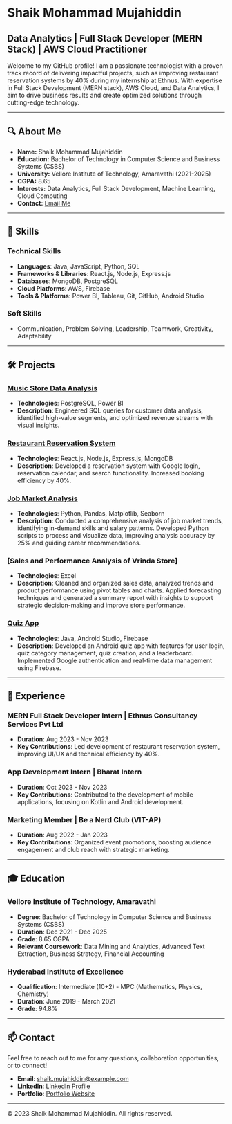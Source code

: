 # Shaik Mohammad Mujahiddin

## Data Analytics | Full Stack Developer (MERN Stack) | AWS Cloud Practitioner

Welcome to my GitHub profile! I am a passionate technologist with a proven track record of delivering impactful projects, such as improving restaurant reservation systems by 40% during my internship at Ethnus. With expertise in Full Stack Development (MERN stack), AWS Cloud, and Data Analytics, I aim to drive business results and create optimized solutions through cutting-edge technology.

---

## 🔍 About Me

- **Name:** Shaik Mohammad Mujahiddin
- **Education:** Bachelor of Technology in Computer Science and Business Systems (CSBS)
- **University:** Vellore Institute of Technology, Amaravathi (2021-2025)
- **CGPA:** 8.65
- **Interests:** Data Analytics, Full Stack Development, Machine Learning, Cloud Computing
- **Contact:** [Email Me](mailto:shaik.mujahiddin@example.com)

---

## 🌟 Skills

### **Technical Skills**
- **Languages**: Java, JavaScript, Python, SQL
- **Frameworks & Libraries**: React.js, Node.js, Express.js
- **Databases**: MongoDB, PostgreSQL
- **Cloud Platforms**: AWS, Firebase
- **Tools & Platforms**: Power BI, Tableau, Git, GitHub, Android Studio

### **Soft Skills**
- Communication, Problem Solving, Leadership, Teamwork, Creativity, Adaptability

---

## 🛠️ Projects

### [Music Store Data Analysis](https://github.com/mohammadmujahiddin/Python_Data_Analytics_Job_Market_Analysis)
- **Technologies**: PostgreSQL, Power BI
- **Description**: Engineered SQL queries for customer data analysis, identified high-value segments, and optimized revenue streams with visual insights.

### [Restaurant Reservation System](https://github.com/mohammadmujahiddin/Restaurant_Reservation_System_MERN_FullStack)
- **Technologies**: React.js, Node.js, Express.js, MongoDB
- **Description**: Developed a reservation system with Google login, reservation calendar, and search functionality. Increased booking efficiency by 40%.

### [Job Market Analysis](https://github.com/mohammadmujahiddin/Python_Data_Analytics_Job_Market_Analysis)
- **Technologies**: Python, Pandas, Matplotlib, Seaborn
- **Description**: Conducted a comprehensive analysis of job market trends, identifying in-demand skills and salary patterns. Developed Python scripts to process and visualize data, improving analysis accuracy by 25% and guiding career recommendations.

### [Sales and Performance Analysis of Vrinda Store]
- **Technologies**: Excel
- **Description**: Cleaned and organized sales data, analyzed trends and product performance using pivot tables and charts. Applied forecasting techniques and generated a summary report with insights to support strategic decision-making and improve store performance.

### [Quiz App](https://github.com/mohammadmujahiddin/Quiz_App)
- **Technologies**: Java, Android Studio, Firebase
- **Description**: Developed an Android quiz app with features for user login, quiz category management, quiz creation, and a leaderboard. Implemented Google authentication and real-time data management using Firebase.

---

## 💼 Experience

### MERN Full Stack Developer Intern | Ethnus Consultancy Services Pvt Ltd
- **Duration**: Aug 2023 - Nov 2023
- **Key Contributions**: Led development of restaurant reservation system, improving UI/UX and technical efficiency by 40%.
  
### App Development Intern | Bharat Intern
- **Duration**: Oct 2023 - Nov 2023
- **Key Contributions**: Contributed to the development of mobile applications, focusing on Kotlin and Android development.

### Marketing Member | Be a Nerd Club (VIT-AP)
- **Duration**: Aug 2022 - Jan 2023
- **Key Contributions**: Organized event promotions, boosting audience engagement and club reach with strategic marketing.

---

## 🎓 Education

### Vellore Institute of Technology, Amaravathi
- **Degree**: Bachelor of Technology in Computer Science and Business Systems (CSBS)
- **Duration**: Dec 2021 - Dec 2025
- **Grade**: 8.65 CGPA
- **Relevant Coursework**: Data Mining and Analytics, Advanced Text Extraction, Business Strategy, Financial Accounting

### Hyderabad Institute of Excellence
- **Qualification**: Intermediate (10+2) - MPC (Mathematics, Physics, Chemistry)
- **Duration**: June 2019 - March 2021
- **Grade**: 94.8%

---

## 📫 Contact

Feel free to reach out to me for any questions, collaboration opportunities, or to connect!

- **Email**: [shaik.mujahiddin@example.com](mohammadmujahiddin01@gmail.com)
- **LinkedIn**: [LinkedIn Profile](https://www.linkedin.com/in/mohammadmujahiddinshaik/)
- **Portfolio**: [Portfolio Website](https://shaik-mohammad-mujahiddin.vercel.app/)

---

© 2023 Shaik Mohammad Mujahiddin. All rights reserved.
